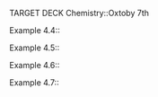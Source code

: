 TARGET DECK
Chemistry::Oxtoby 7th

Example 4.4:: 
<!--ID: 1717649504783-->

Example 4.5:: 
<!--ID: 1717649504796-->

Example 4.6:: 
<!--ID: 1717649504809-->

Example 4.7:: 
<!--ID: 1717649504822-->




















